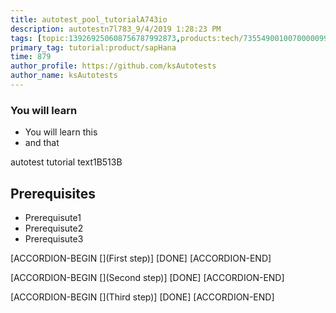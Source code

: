 ```yaml
---
title: autotest_pool_tutorialA743io
description: autotestn7l783_9/4/2019 1:28:23 PM
tags: [topic:139269250608756787992873,products:tech/73554900100700000996,tutorial:experience/advanced]
primary_tag: tutorial:product/sapHana
time: 879
author_profile: https://github.com/ksAutotests
author_name: ksAutotests
---
```

### You will learn
- You will learn this
- and that

autotest tutorial text1B513B

## Prerequisites
- Prerequisute1
- Prerequisute2
- Prerequisute3

[ACCORDION-BEGIN [](First step)]
[DONE]
[ACCORDION-END]

[ACCORDION-BEGIN [](Second step)]
[DONE]
[ACCORDION-END]

[ACCORDION-BEGIN [](Third step)]
[DONE]
[ACCORDION-END]


